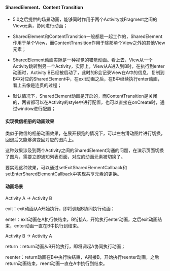 #### SharedElement、Content Transition

* 5.0之后提供的场景动画，能够同时作用于两个Activity或Fragment之间的View元素，协同进行动画；

* SharedElement和ContentTransition一般都是一起工作的，SharedElement作用于单个View，而ContentTransition作用于除那单个View之外的其他View元素；

* SharedElement动画实际是一种视觉的错觉动画。看上去，View从一个Activity跳转到另一个Activity，实际上，View从A进入到B时，在执行到enter动画时，Activity B已经被启动了，此时的B会记录View在A中的信息，复制到B中对应的SharedElement中，在exit动画之后，在B中继续执行enter动画，看上去像是连贯的过程；

* 默认情况下，SharedElement动画是开启的，而ContentTransition是关闭的，两者都可以在Activity的style中进行配置，也可以直接在onCreate时，通过window进行配置；

#### 实现微信相册的动画效果

类似于微信的相册动画效果，在展开预览的情况下，可以左右滑动图片进行切换，回退后又能够演变回对应的图片上。

这种效果涉及到两个Activity之间的SharedElement沟通的问题，在演示页面切换了图片，需要立即通知列表页面，对应的动画元素被切换了。

要实现这种效果，可以通过setExitSharedElementCallback和setEnterSharedElementCallback中实现共享元素的更换。

#### 动画场景

Activity A -&gt; Activity B

exit：exit动画从A开始执行，即将调起B协同执行动画；

enter：exit动画在A执行快结束，B衔接A，开始执行enter动画，之后exit动画结束，enter动画一直在B中执行到结束。

Activity B -&gt; Activity A

return：return动画从B开始执行，即将调起A协同执行动画；

reenter：return动画在B中执行快结束，A衔接B，开始执行reenter动画，之后return动画结束，reent动画一直在A中执行到结束。



